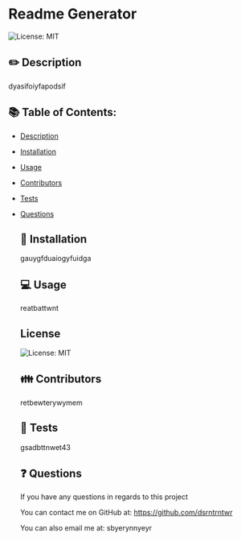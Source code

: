 # Readme Generator

  
  ![License: MIT](https://img.shields.io/badge/License-MIT-yellow.svg)

  ## ✏️ Description
  dyasifoiyfapodsif

## 📚 Table of Contents:
- [Description](#Description)
- [Installation](#Installation)
- [Usage](#Usage)
- [Contributors](#Contributors)
- [Tests](#Tests)
- [Questions](#Questions)

  ## 🔨  Installation
  gauygfduaiogyfuidga

  ## 💻 Usage
  reatbattwnt

  ## License
  ![License: MIT](https://img.shields.io/badge/License-MIT-yellow.svg)

  ## 👪 Contributors
  retbewterywymem

  ## 📔 Tests
  gsadbttnwet43

  ## ❓ Questions
  If you have any questions in regards to this project 

  You can contact me on GitHub at: https://github.com/dsrntrntwr 

  You can also email me at: sbyerynnyeyr